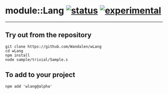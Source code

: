 
# module::Lang [![status](https://github.com/Wandalen/wLang/workflows/publish/badge.svg)](https://github.com/Wandalen/wLang/actions?query=workflow%3Apublish) [![experimental](https://img.shields.io/badge/stability-experimental-orange.svg)](https://github.com/emersion/stability-badges#experimental)

___

## Try out from the repository
```
git clone https://github.com/Wandalen/wLang
cd wLang
npm install
node sample/trivial/Sample.s
```

## To add to your project
```
npm add 'wlang@alpha'
```


